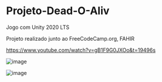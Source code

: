 # Projeto-Dead-O-Aliv
Jogo com Unity 2020 LTS

Projeto realizado junto ao FreeCodeCamp.org, FAHIR

https://www.youtube.com/watch?v=gB1F9G0JXOo&t=19496s

![image](https://user-images.githubusercontent.com/91980582/156880913-f2a0ac36-1fa0-4f74-9322-84c04473b0d4.png)


![image](https://user-images.githubusercontent.com/91980582/156880940-54b45ffd-796c-4732-9136-00540a96956e.png)

